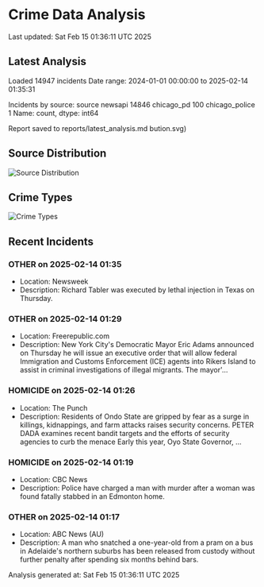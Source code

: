 # Crime Data Analysis
Last updated: Sat Feb 15 01:36:11 UTC 2025

## Latest Analysis

Loaded 14947 incidents
Date range: 2024-01-01 00:00:00 to 2025-02-14 01:35:31

Incidents by source:
source
newsapi           14846
chicago_pd          100
chicago_police        1
Name: count, dtype: int64

Report saved to reports/latest_analysis.md
bution.svg)

## Source Distribution
![Source Distribution](images/source_distribution.svg)

## Crime Types
![Crime Types](images/crime_types.svg)

## Recent Incidents

### OTHER on 2025-02-14 01:35
- Location: Newsweek
- Description: Richard Tabler was executed by lethal injection in Texas on Thursday.


### OTHER on 2025-02-14 01:29
- Location: Freerepublic.com
- Description: New York City's Democratic Mayor Eric Adams announced on Thursday he will issue an executive order that will allow federal Immigration and Customs Enforcement (ICE) agents into Rikers Island to assist in criminal investigations of illegal migrants. The mayor'…


### HOMICIDE on 2025-02-14 01:26
- Location: The Punch
- Description: Residents of Ondo State are gripped by fear as a surge in killings, kidnappings, and farm attacks raises security concerns. PETER DADA examines recent bandit targets and the efforts of security agencies to curb the menace Early this year, Oyo State Governor, …


### HOMICIDE on 2025-02-14 01:19
- Location: CBC News
- Description: Police have charged a man with murder after a woman was found fatally stabbed in an Edmonton home.


### OTHER on 2025-02-14 01:17
- Location: ABC News (AU)
- Description: A man who snatched a one-year-old from a pram on a bus in Adelaide's northern suburbs has been released from custody without further penalty after spending six months behind bars.

Analysis generated at: Sat Feb 15 01:36:11 UTC 2025
